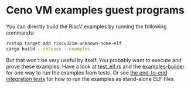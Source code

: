 # Ceno VM examples guest programs

You can directly build the RiscV examples by running the following commands:

```bash
rustup target add riscv32im-unknown-none-elf
cargo build --release --examples
```

But that won't be very useful by itself.  You probably want to execute and prove these examples.  Have a look at [test\_elf.rs](../ceno_host/tests/test_elf.rs)
and the [examples-builder](../examples-builder/) for one way to run the examples from tests.  Or see [the end-to-end integration tests](../.github/workflows/integration.yml) for how to run the examples as stand-alone ELF files.
